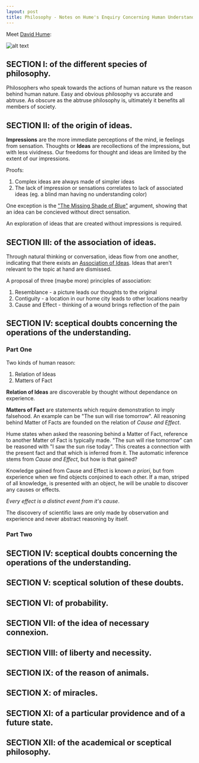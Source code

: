 ```yaml
---
layout: post
title: Philosophy - Notes on Hume's Enquiry Concerning Human Understanding
---
```


Meet [David Hume](http://en.wikipedia.org/wiki/David_Hume):

![alt text](http://upload.wikimedia.org/wikipedia/commons/e/ea/Painting_of_David_Hume.jpg "Cool hat right?")

## SECTION I: of the different species of philosophy.

Philosophers who speak towards the actions of human nature vs the reason behind human nature. Easy and obvious philosophy vs accurate and abtruse. As obscure as the abtruse philosophy is, ultimately it benefits all members of society. 

## SECTION II: of the origin of ideas.

**Impressions** are the more immediate perceptions of the mind, ie feelings from sensation. Thoughts or **Ideas** are recollections of the impressions, but with less vividness. Our freedoms for thought and ideas are limited by the extent of our impressions.

Proofs:

1. Complex ideas are always made of simpler ideas
2. The lack of impression or sensations correlates to lack of associated ideas (eg. a blind man having no understanding color)

One exception is the ["The Missing Shade of Blue"](http://en.wikipedia.org/wiki/The_Missing_Shade_of_Blue) argument, showing that an idea can be concieved without direct sensation.

An exploration of ideas that are created without impressions is required.

## SECTION III: of the association of ideas.

Through natural thinking or conversation, ideas flow from one another, indicating that there exists an [Association of Ideas](http://en.wikipedia.org/wiki/Association_of_ideas). Ideas that aren't relevant to the topic at hand are dismissed. 

A proposal of three (maybe more) principles of association:

1. Resemblance - a picture leads our thoughts to the original
2. Contiguity - a location in our home city leads to other locations nearby
3. Cause and Effect - thinking of a wound brings reflection of the pain

## SECTION IV: sceptical doubts concerning the operations of the understanding.

### Part One

Two kinds of human reason:

1. Relation of Ideas
2. Matters of Fact

**Relation of Ideas** are discoverable by thought without dependance on experience.

**Matters of Fact** are statements which require demonstration to imply falsehood. An example can be "The sun will rise tomorrow". All reasoning behind Matter of Facts are founded on the relation of *Cause and Effect*. 

Hume states when asked the reasoning behind a Matter of Fact, reference to another Matter of Fact is typically made. "The sun will rise tomorrow" can be reasoned with "I saw the sun rise today". This creates a connection with the present fact and that which is inferred from it. The automatic inference stems from *Cause and Effect*, but how is that gained?

Knowledge gained from Cause and Effect is known *a priori*, but from experience when we find objects conjoined to each other. If a man, striped of all knowledge, is presented with an object, he will be unable to discover any causes or effects.

*Every effect is a distinct event from it's cause*.

The discovery of scientific laws are only made by observation and experience and never abstract reasoning by itself.

### Part Two


## SECTION IV: sceptical doubts concerning the operations of the understanding.
## SECTION V: sceptical solution of these doubts.
## SECTION VI: of probability.
## SECTION VII: of the idea of necessary connexion.
## SECTION VIII: of liberty and necessity.
## SECTION IX: of the reason of animals.
## SECTION X: of miracles.
## SECTION XI: of a particular providence and of a future state.
## SECTION XII: of the academical or sceptical philosophy.

